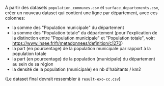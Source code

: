 À partir des datasets `population_communes.csv` et `surface_departements.csv`, créer un nouveau dataset qui contient une ligne par département, avec ces colonnes:

- la somme des "Population municipale" du département
- la somme des "Population totale" du département (pour l'explication de la distinction entre "Population municipale" et "Population totale", voir: https://www.insee.fr/fr/metadonnees/definition/c1270)
- la part (en pourcentage) de la population municipale par rapport à la population totale
- la part (en pourcentage) de la population (municipale) du département au sein de sa région
- la densité de la population (municipale) en nb d'habitants / km2

(Le dataset final devrait ressembler à `result-exo-cc.csv`)

